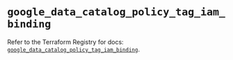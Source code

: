 # `google_data_catalog_policy_tag_iam_binding`

Refer to the Terraform Registry for docs: [`google_data_catalog_policy_tag_iam_binding`](https://registry.terraform.io/providers/hashicorp/google-beta/5.43.1/docs/resources/google_data_catalog_policy_tag_iam_binding).
